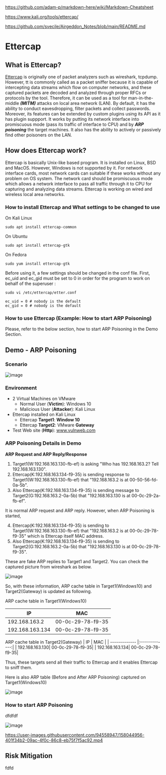 https://github.com/adam-p/markdown-here/wiki/Markdown-Cheatsheet

https://www.kali.org/tools/ettercap/

https://github.com/svecile/Airgeddon_Notes/blob/main/README.md

# Ettercap

## What is Ettercap?
[Ettercap](https://en.wikipedia.org/wiki/Ettercap_(software)) is originally one of packet analyzers such as wireshark, tcpdump. However, tt is commonly called as a packet sniffer because it is capable of intercepting data streams which flow on computer networks, and these captured packets are decoded and analyzed through proper RFCs or protocols by the tool. Therefore, it can be used as a tool for man-in-the-middle ***(MITM)*** attacks on local area network (LAN). By default, it has the ability to conduct eavesdropping, filter packets and collect passwords. Moreover, its features can be extended by custom plugins using its API as it has plugin suppport. It works by putting its network interface into promiscuous mode (pass its traffic of interface to CPU) and by ***ARP poisoning*** the target machines. It also has the ability to actively or passively find other poisoners on the LAN.

## How does Ettercap work?
Ettercap is basically Unix-like based program. It is installed on Linux, BSD and MacOS. However, Windows is not supported by it. For network interface cards, most network cards can suitable if these works without any problem on OS system. The network card should be promiscuous mode which allows a network interface to pass all traffic through it to CPU for capturing and analyzing data streams. Ettercap is working on wired and wireless local area networks. 

### How to install Ettercap and What settings to be changed to use
On Kali Linux
```
sudo apt install ettercap-common
```
On Ubuntu
```
sudo apt install ettercap-gtk
```
On Fedora
```
sudo yum install ettercap-gtk
```
Before using it, a few settings should be changed in the conf file.
First, ec_uid and ec_gid must be set to 0 in order for the program to work on behalf of the superuser
:

```
sudo vi /etc/ettercap/etter.conf
```

```
ec_uid = 0 # nobody is the default
ec_gid = 0 # nobody is the default
```

### How to use Ettercap (Example: How to start ARP Poisoning)
Please, refer to the below section, how to start ARP Poisoning in the Demo Section.

## Demo - ARP Poisoning
### Scenario

![image](https://user-images.githubusercontent.com/94558947/158044372-86817dee-60a7-4bf0-afb3-5516c4338a8b.png)

### Environment
- 2 Virtual Machines on VMware
     - Normal User (**Victim**): Windows 10
     - Malicious User (**Attacker**): Kali Linux
- Ettercap installed on Kali Linux
     - Ettercap **Target1**: **Window 10**
     - Ettercap **Target2**: VMware **Gateway**
- Test Web site (**Http**): www.vulnweb.com

### ARP Poisoning Details in Demo

**ARP Request and ARP Reply/Response**

1. Target1(W:192.168.163.130-fb-ef) is asking "Who has 192.168.163.2? Tell 192.168.163.130".
2. Ettercap(K:192.168.163.134-f9-35) is sending response to Target1(W:192.168.163.130-fb-ef) that "192.168.163.2 is at 00-50-56-fd-0a-5b". 
3. Also Ettercap(K:192.168.163.134-f9-35) is sending message to Target2(G:192.168.163.2-0a-5b) that "192.168.163.130 is at 00-0c-29-2a-fb-ef". 

It is normal ARP request and ARP reply. However, when ARP Poisoning is started, 

4. Ettercap(K:192.168.163.134-f9-35) is sending to Target1(W:192.168.163.130-fb-ef) that "192.168.163.2 is at 00-0c-29-78-f9-35" which is Ettercap itself MAC address.
5. Also Ettercap(K:192.168.163.134-f9-35) is sending to Target2(G:192.168.163.2-0a-5b) that "192.168.163.130 is at 00-0c-29-78-f9-35".
 
These are fake ARP replies to Target1 and Target2. You can check the captured picture from wireshark as below.

![image](https://user-images.githubusercontent.com/94558947/158045704-7512efa8-9eb9-46b1-a9c1-1a8c3941077d.png)

So, with these information, ARP cache table in Target1(Windows10) and Target2(Gateway) is updated as following.

ARP cache table in Target1(Windows10)

| IP            | MAC               |
| ------------- |:-----------------:|
| 192.168.163.2 | 00-0c-29-78-f9-35 |
| 192.168.163.134| 00-0c-29-78-f9-35|

ARP cache table in Target2(Gateway)
| IP            | MAC               |
| ------------- |:-------------:|
| 192.168.163.130| 00-0c-29-78-f9-35|
| 192.168.163.134| 00-0c-29-78-f9-35|

Thus, these targets send all their traffic to Ettercap and it enables Ettercap to sniff them.

Here is also ARP table (Before and After ARP Poisoning) captured on Target1(Windows10)

![image](https://user-images.githubusercontent.com/94558947/158046165-9de4138f-9703-4eae-9ea8-024eb85be055.png)

### How to start ARP Poisoning

dfdfdf

![image](https://user-images.githubusercontent.com/94558947/158043164-b2d1ad5e-1e0b-449c-b3d1-1def6abbf835.png)

https://user-images.githubusercontent.com/94558947/158044956-401f34b2-09ac-4f0c-86c8-eb75f7f5ac92.mp4


## Risk Mitigation

fdfd

